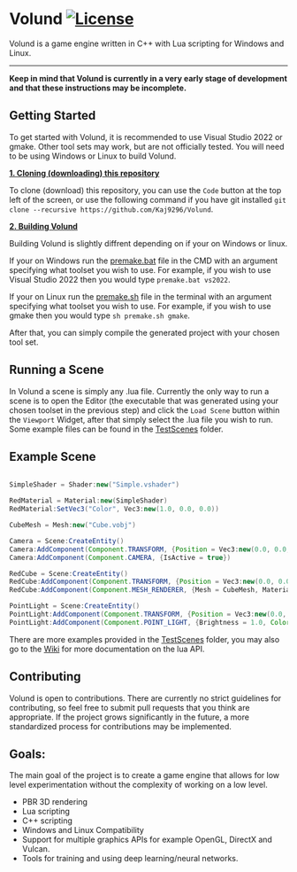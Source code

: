 # Volund [![License](https://img.shields.io/badge/licence-MIT-green)](https://github.com/Kaj9296/Volund/blob/main/LICENSE)


Volund is a game engine written in C++ with Lua scripting for Windows and Linux.

***

**Keep in mind that Volund is currently in a very early stage of development and that these instructions may be incomplete.**

## Getting Started

To get started with Volund, it is recommended to use Visual Studio 2022 or gmake. Other tool sets may work, but are not officially tested. You will need to be using Windows or Linux to build Volund.

<ins>**1. Cloning (downloading) this repository**</ins>

To clone (download) this repository, you can use the ```Code``` button at the top left of the screen, or use the following command if you have git installed ```git clone --recursive https://github.com/Kaj9296/Volund```.

<ins>**2. Building Volund**</ins>

Building Volund is slightly diffrent depending on if your on Windows or linux. 

If your on Windows run the [premake.bat](https://github.com/Kaj9296/Volund-2/blob/main/premake.bat) file in the CMD with an argument specifying what toolset you wish to use. For example, if you wish to use Visual Studio 2022 then you would type ```premake.bat vs2022```.

If your on Linux run the [premake.sh](https://github.com/Kaj9296/Volund-2/blob/main/premake.sh) file in the terminal with an argument specifying what toolset you wish to use. For example, if you wish to use gmake then you would type ```sh premake.sh gmake```.

After that, you can simply compile the generated project with your chosen tool set.

## Running a Scene

In Volund a scene is simply any .lua file. Currently the only way to run a scene is to open the Editor (the executable that was generated using your chosen toolset in the previous step) and click the ```Load Scene``` button within the ```Viewport``` Widget, after that simply select the .lua file you wish to run. Some example files can be found in the [TestScenes](https://github.com/Kaj9296/Volund/tree/main/TestScenes) folder.

## Example Scene

```java

SimpleShader = Shader:new("Simple.vshader")

RedMaterial = Material:new(SimpleShader)
RedMaterial:SetVec3("Color", Vec3:new(1.0, 0.0, 0.0))

CubeMesh = Mesh:new("Cube.vobj")

Camera = Scene:CreateEntity()
Camera:AddComponent(Component.TRANSFORM, {Position = Vec3:new(0.0, 0.0, 4.0)})
Camera:AddComponent(Component.CAMERA, {IsActive = true})

RedCube = Scene:CreateEntity()
RedCube:AddComponent(Component.TRANSFORM, {Position = Vec3:new(0.0, 0.0, 0.0)})
RedCube:AddComponent(Component.MESH_RENDERER, {Mesh = CubeMesh, Material = RedMaterial})

PointLight = Scene:CreateEntity()
PointLight:AddComponent(Component.TRANSFORM, {Position = Vec3:new(0.0, 5.0, 5.0)})
PointLight:AddComponent(Component.POINT_LIGHT, {Brightness = 1.0, Color = Vec3:new(1.0, 1.0, 1.0)})
```

There are more examples provided in the [TestScenes](https://github.com/Kaj9296/Volund/tree/main/TestScenes) folder, you may also go to the [Wiki](https://github.com/Kaj9296/Volund/wiki) for more documentation on the lua API.

## Contributing

Volund is open to contributions. There are currently no strict guidelines for contributing, so feel free to submit pull requests that you think are appropriate. If the project grows significantly in the future, a more standardized process for contributions may be implemented.

## Goals:

The main goal of the project is to create a game engine that allows for low level experimentation without the complexity of working on a low level.

- PBR 3D rendering
- Lua scripting
- C++ scripting
- Windows and Linux Compatibility
- Support for multiple graphics APIs for example OpenGL, DirectX and Vulcan.
- Tools for training and using deep learning/neural networks.
